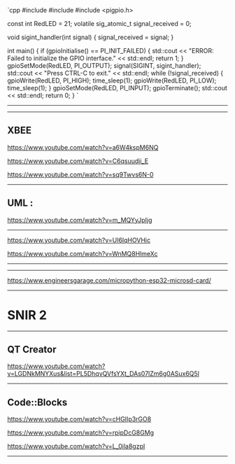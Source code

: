 `cpp
#include <csignal>
#include <iostream>
#include <pigpio.h>

const int RedLED = 21;
volatile sig_atomic_t signal_received = 0;

void sigint_handler(int signal) {
   signal_received = signal;
}

int main() {
   if (gpioInitialise() == PI_INIT_FAILED) {
      std::cout << "ERROR: Failed to initialize the GPIO interface." << std::endl;
      return 1;
   }
   gpioSetMode(RedLED, PI_OUTPUT);
   signal(SIGINT, sigint_handler);
   std::cout << "Press CTRL-C to exit." << std::endl;
   while (!signal_received) {
      gpioWrite(RedLED, PI_HIGH);
      time_sleep(1);
      gpioWrite(RedLED, PI_LOW);
      time_sleep(1);
   }
   gpioSetMode(RedLED, PI_INPUT);
   gpioTerminate();
   std::cout << std::endl;
   return 0;
}
`

---
---



## XBEE

https://www.youtube.com/watch?v=a6W4kspM6NQ

https://www.youtube.com/watch?v=C6qsuudji_E

https://www.youtube.com/watch?v=sq9Twvs6N-0

___
## UML :

https://www.youtube.com/watch?v=m_MQYyJpIjg

---

https://www.youtube.com/watch?v=UI6lqHOVHic

https://www.youtube.com/watch?v=WnMQ8HlmeXc

---
---

https://www.engineersgarage.com/micropython-esp32-microsd-card/

---

# SNIR 2

---
## QT Creator

https://www.youtube.com/watch?v=LGDNkMNYXus&list=PL5DhqvQVfsYXt_DAs07lZm6g0ASux6Q5l

---

## Code::Blocks

https://www.youtube.com/watch?v=cHGIIp3rGO8

https://www.youtube.com/watch?v=rpipDcG8GMg

https://www.youtube.com/watch?v=L_0ila8gzpI

---
